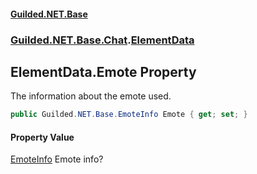 
#### [Guilded.NET.Base](Guilded_NET_Base 'Guilded_NET_Base')
### [Guilded.NET.Base.Chat](Guilded_NET_Base#Guilded_NET_Base_Chat 'Guilded.NET.Base.Chat').[ElementData](ElementData 'Guilded.NET.Base.Chat.ElementData')
## ElementData.Emote Property
The information about the emote used.  
```csharp
public Guilded.NET.Base.EmoteInfo Emote { get; set; }
```

#### Property Value
[EmoteInfo](EmoteInfo 'Guilded.NET.Base.EmoteInfo')
Emote info?
